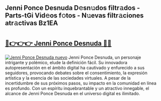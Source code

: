 ## Jenni Ponce Desnuda D𝚎sn𝚞dos filtr𝚊dos - Parts-tGi Vid𝚎os f𝚘tos - N𝚞evas filtr𝚊ciones atr𝚊ctivas Bz1EA

# <h2><a href="http://mbd2qsg.tromn.icu/?c=Jenni+Ponce+Desnuda">🔗👉👉👉 Jenni Ponce Desnuda 🔗🔗</a></h2>

[![Jenni Ponce Desnuda nuevo](https://i.imgur.com/pEAQMta.gif)](http://mbd2qsg.tromn.icu/?c=Jenni+Ponce+Desnuda)
Jenni Ponce Desnuda, un personaje intrigante y polémico, elude la definición fácil. Su innovadora autopresentación en el ámbito digital ha cautivado y enfurecido a sus seguidores, provocando debates sobre el consentimiento, la expresión artística y la esencia de las sociedades virtuales. A pesar de la incertidumbre de sus próximos pasos, su impacto en la comunidad en línea es profundo. Con un espíritu inquebrantable y un atractivo innegable, el alcance de Jenni Ponce Desnuda en el universo digital es ilimitado.
